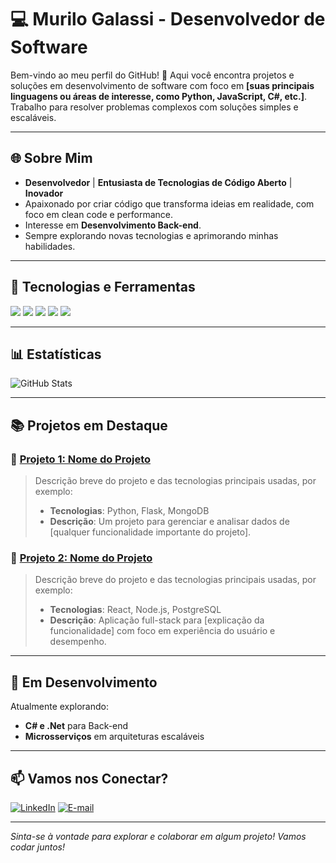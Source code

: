 # 💻 Murilo Galassi - Desenvolvedor de Software

Bem-vindo ao meu perfil do GitHub! 🚀 Aqui você encontra projetos e soluções em desenvolvimento de software com foco em **[suas principais linguagens ou áreas de interesse, como Python, JavaScript, C#, etc.]**. Trabalho para resolver problemas complexos com soluções simples e escaláveis.

---

## 🌐 Sobre Mim

- **Desenvolvedor** | **Entusiasta de Tecnologias de Código Aberto** | **Inovador**
- Apaixonado por criar código que transforma ideias em realidade, com foco em clean code e performance.
- Interesse em **Desenvolvimento Back-end**.
- Sempre explorando novas tecnologias e aprimorando minhas habilidades.

---

## 🚀 Tecnologias e Ferramentas

<p align="left">
  <img src="https://img.shields.io/badge/Code-C%23-informational?style=flat&logo=c-sharp&logoColor=white&color=2bbc8a" />
  <img src="https://img.shields.io/badge/Code-HTML-informational?style=flat&logo=html5&logoColor=white&color=2bbc8a" />
  <img src="https://img.shields.io/badge/Code-CSS-informational?style=flat&logo=css3&logoColor=white&color=2bbc8a" />
  <img src="https://img.shields.io/badge/Code-Python-informational?style=flat&logo=python&logoColor=white&color=2bbc8a" />
  <img src="https://img.shields.io/badge/Framework-.NET-informational?style=flat&logo=dotnet&logoColor=white&color=2bbc8a" />
</p>

---

## 📊 Estatísticas

![GitHub Stats](https://github-readme-stats.vercel.app/api?MuriloGalassi&show_icons=true&theme=radical)

---

## 📚 Projetos em Destaque

### 🔹 [Projeto 1: Nome do Projeto](https://github.com/seu-usuario/projeto-1)
> Descrição breve do projeto e das tecnologias principais usadas, por exemplo:
> - **Tecnologias**: Python, Flask, MongoDB
> - **Descrição**: Um projeto para gerenciar e analisar dados de [qualquer funcionalidade importante do projeto].

### 🔹 [Projeto 2: Nome do Projeto](https://github.com/seu-usuario/projeto-2)
> Descrição breve do projeto e das tecnologias principais usadas, por exemplo:
> - **Tecnologias**: React, Node.js, PostgreSQL
> - **Descrição**: Aplicação full-stack para [explicação da funcionalidade] com foco em experiência do usuário e desempenho.

---

## 🌱 Em Desenvolvimento

Atualmente explorando:
- **C# e .Net** para Back-end
- **Microsserviços** em arquiteturas escaláveis

---

## 📫 Vamos nos Conectar?

[![LinkedIn](https://img.shields.io/badge/LinkedIn-000?style=for-the-badge&logo=linkedin&logoColor=0A66C2)](https://www.linkedin.com/in/murilo-galassi-56b219226/)
[![E-mail](https://img.shields.io/badge/Email-000?style=for-the-badge&logo=gmail&logoColor=D14836)](mailto:seuemail@example.com)

---

_Sinta-se à vontade para explorar e colaborar em algum projeto! Vamos codar juntos!_

